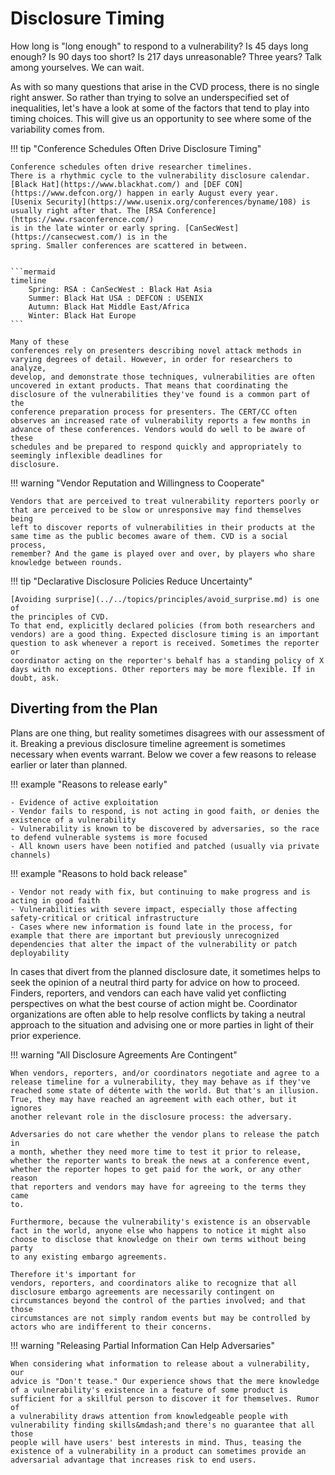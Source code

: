 # Disclosure Timing

How long is "long enough" to respond to a vulnerability? Is 45 days
long enough? Is 90 days too short? Is 217 days unreasonable? Three
years? Talk among yourselves. We can wait.

As with so many questions that arise in the CVD process, there is no
single right answer. So rather than trying to solve an underspecified
set of inequalities, let's have a look at some of the factors that tend
to play into timing choices. This will give us an opportunity to see
where some of the variability comes from.



!!! tip "Conference Schedules Often Drive Disclosure Timing"

    Conference schedules often drive researcher timelines. 
    There is a rhythmic cycle to the vulnerability disclosure calendar.
    [Black Hat](https://www.blackhat.com/) and [DEF CON](https://www.defcon.org/) happen in early August every year.
    [Usenix Security](https://www.usenix.org/conferences/byname/108) is usually right after that. The [RSA Conference](https://www.rsaconference.com/)
    is in the late winter or early spring. [CanSecWest](https://cansecwest.com/) is in the
    spring. Smaller conferences are scattered in between. 


    ```mermaid
    timeline
        Spring: RSA : CanSecWest : Black Hat Asia
        Summer: Black Hat USA : DEFCON : USENIX
        Autumn: Black Hat Middle East/Africa
        Winter: Black Hat Europe
    ```

    Many of these
    conferences rely on presenters describing novel attack methods in
    varying degrees of detail. However, in order for researchers to analyze,
    develop, and demonstrate those techniques, vulnerabilities are often
    uncovered in extant products. That means that coordinating the
    disclosure of the vulnerabilities they've found is a common part of the
    conference preparation process for presenters. The CERT/CC often
    observes an increased rate of vulnerability reports a few months in
    advance of these conferences. Vendors would do well to be aware of these
    schedules and be prepared to respond quickly and appropriately to
    seemingly inflexible deadlines for
    disclosure.


!!! warning "Vendor Reputation and Willingness to Cooperate"

    Vendors that are perceived to treat vulnerability reporters poorly or
    that are perceived to be slow or unresponsive may find themselves being
    left to discover reports of vulnerabilities in their products at the
    same time as the public becomes aware of them. CVD is a social process,
    remember? And the game is played over and over, by players who share
    knowledge between rounds.

!!! tip "Declarative Disclosure Policies Reduce Uncertainty"

    [Avoiding surprise](../../topics/principles/avoid_surprise.md) is one of
    the principles of CVD. 
    To that end, explicitly declared policies (from both researchers and
    vendors) are a good thing. Expected disclosure timing is an important
    question to ask whenever a report is received. Sometimes the reporter or
    coordinator acting on the reporter's behalf has a standing policy of X
    days with no exceptions. Other reporters may be more flexible. If in
    doubt, ask.

## Diverting from the Plan

Plans are one thing, but reality sometimes disagrees with our assessment
of it. Breaking a previous disclosure timeline agreement is sometimes
necessary when events warrant. Below we cover a few reasons to release
earlier or later than planned.

!!! example "Reasons to release early"

    - Evidence of active exploitation
    - Vendor fails to respond, is not acting in good faith, or denies the
    existence of a vulnerability
    - Vulnerability is known to be discovered by adversaries, so the race
    to defend vulnerable systems is more focused
    - All known users have been notified and patched (usually via private
    channels)

!!! example "Reasons to hold back release"

    - Vendor not ready with fix, but continuing to make progress and is
    acting in good faith
    - Vulnerabilities with severe impact, especially those affecting
    safety-critical or critical infrastructure
    - Cases where new information is found late in the process, for
    example that there are important but previously unrecognized
    dependencies that alter the impact of the vulnerability or patch
    deployability


In cases that divert from the planned disclosure date, it sometimes
helps to seek the opinion of a neutral third party for advice on how to
proceed. Finders, reporters, and vendors can each have valid yet
conflicting perspectives on what the best course of action might be.
Coordinator organizations are often able to help resolve conflicts by
taking a neutral approach to the situation and advising one or more
parties in light of their prior experience.

!!! warning "All Disclosure Agreements Are Contingent"

    When vendors, reporters, and/or coordinators negotiate and agree to a
    release timeline for a vulnerability, they may behave as if they've
    reached some state of détente with the world. But that's an illusion.
    True, they may have reached an agreement with each other, but it ignores
    another relevant role in the disclosure process: the adversary.

    Adversaries do not care whether the vendor plans to release the patch in
    a month, whether they need more time to test it prior to release,
    whether the reporter wants to break the news at a conference event,
    whether the reporter hopes to get paid for the work, or any other reason
    that reporters and vendors may have for agreeing to the terms they came
    to. 
    
    Furthermore, because the vulnerability's existence is an observable
    fact in the world, anyone else who happens to notice it might also
    choose to disclose that knowledge on their own terms without being party
    to any existing embargo agreements.
    
    Therefore it's important for
    vendors, reporters, and coordinators alike to recognize that all
    disclosure embargo agreements are necessarily contingent on
    circumstances beyond the control of the parties involved; and that those
    circumstances are not simply random events but may be controlled by
    actors who are indifferent to their concerns. 

!!! warning "Releasing Partial Information Can Help Adversaries"

    When considering what information to release about a vulnerability, our
    advice is "Don't tease." Our experience shows that the mere knowledge
    of a vulnerability's existence in a feature of some product is
    sufficient for a skillful person to discover it for themselves. Rumor of
    a vulnerability draws attention from knowledgeable people with
    vulnerability finding skills&mdash;and there's no guarantee that all those
    people will have users' best interests in mind. Thus, teasing the
    existence of a vulnerability in a product can sometimes provide an
    adversarial advantage that increases risk to end users.

